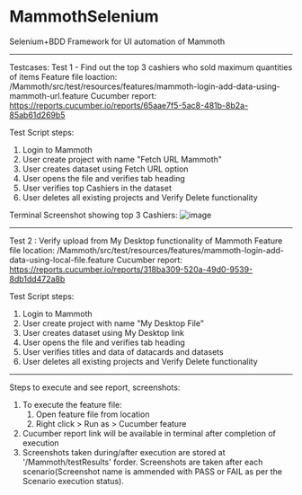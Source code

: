 # MammothSelenium

Selenium+BDD Framework for UI automation of Mammoth

*************************************************************************************************************************************************
Testcases:
Test 1 - Find out the top 3 cashiers who sold maximum quantities of items
	Feature file loaction: /Mammoth/src/test/resources/features/mammoth-login-add-data-using-mammoth-url.feature
	Cucumber report: https://reports.cucumber.io/reports/65aae7f5-5ac8-481b-8b2a-85ab61d269b5

Test Script steps:
  1. Login to Mammoth
  2. User create project with name "Fetch URL Mammoth"
  3. User creates dataset using Fetch URL option
  4. User opens the file and verifies tab heading
  5. User verifies top Cashiers in the dataset
  6. User deletes all existing projects and Verify Delete functionality

Terminal Screenshot showing top 3 Cashiers:
![image](https://github.com/yashshinde360/MammothSelenium/assets/159560085/21dda437-6625-4c1f-a6e2-021fe7e46f8a)

*************************************************************************************************************************************************

Test 2 : Verify upload from My Desktop functionality of Mammoth 
	Feature file location: /Mammoth/src/test/resources/features/mammoth-login-add-data-using-local-file.feature
	Cucumber report: https://reports.cucumber.io/reports/318ba309-520a-49d0-9539-8db1dd472a8b

Test Script steps:
  1. Login to Mammoth
  2. User create project with name "My Desktop File"
  3. User creates dataset using My Desktop link
  4. User opens the file and verifies tab heading
  5. User verifies titles and data of datacards and datasets
  6. User deletes all existing projects and Verify Delete functionality

*************************************************************************************************************************************************
Steps to execute and see report, screenshots:
1. To execute the feature file: 
    1. Open feature file from location
    2. Right click > Run as > Cucumber feature
2. Cucumber report link will be available in terminal after completion of execution
3. Screenshots taken during/after execution are stored at '/Mammoth/testResults' forder. Screenshots are taken after each scenario(Screenshot name is ammended with PASS or FAIL as per the Scenario execution status).



	
